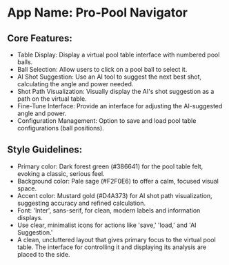 # **App Name**: Pro-Pool Navigator

## Core Features:

- Table Display: Display a virtual pool table interface with numbered pool balls.
- Ball Selection: Allow users to click on a pool ball to select it.
- AI Shot Suggestion: Use an AI tool to suggest the next best shot, calculating the angle and power needed.
- Shot Path Visualization: Visually display the AI's shot suggestion as a path on the virtual table.
- Fine-Tune Interface: Provide an interface for adjusting the AI-suggested angle and power.
- Configuration Management: Option to save and load pool table configurations (ball positions).

## Style Guidelines:

- Primary color: Dark forest green (#386641) for the pool table felt, evoking a classic, serious feel.
- Background color: Pale sage (#F2F0E6) to offer a calm, focused visual space.
- Accent color: Mustard gold (#D4A373) for AI shot path visualization, suggesting accuracy and refined calculation.
- Font: 'Inter', sans-serif, for clean, modern labels and information displays.
- Use clear, minimalist icons for actions like 'save,' 'load,' and 'AI Suggestion.'
- A clean, uncluttered layout that gives primary focus to the virtual pool table. The interface for controlling it and displaying its analysis are placed to the side.
